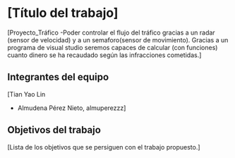 # [Título del trabajo]

[Proyecto_Tráfico
-Poder controlar el flujo del tráfico gracias a un radar (sensor de velocidad) y a un semaforo(sensor de movimiento). Gracias a un programa de visual studio seremos capaces de calcular (con funciones) cuanto dinero se ha recaudado según las infracciones cometidas.]

## Integrantes del equipo

[Tian Yao Lin
- Almudena Pérez Nieto, almuperezzz]

## Objetivos del trabajo

[Lista de los objetivos que se persiguen con el trabajo propuesto.]

